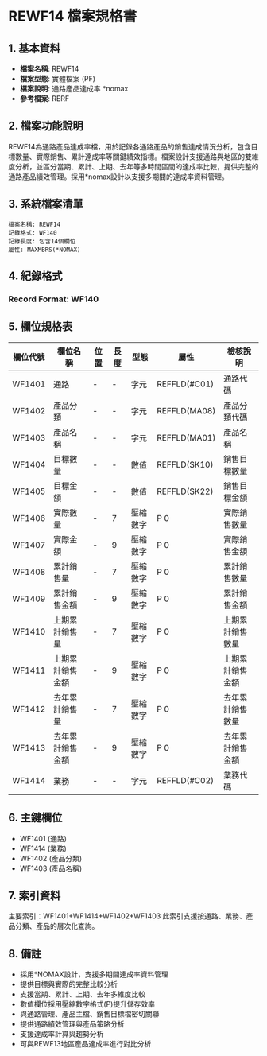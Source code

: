 # REWF14 檔案規格書

## 1. 基本資料
- **檔案名稱**: REWF14
- **檔案型態**: 實體檔案 (PF)
- **檔案說明**: 通路產品達成率 *nomax
- **參考檔案**: RERF

## 2. 檔案功能說明
REWF14為通路產品達成率檔，用於記錄各通路產品的銷售達成情況分析，包含目標數量、實際銷售、累計達成率等關鍵績效指標。檔案設計支援通路與地區的雙維度分析，並區分當期、累計、上期、去年等多時間區間的達成率比較，提供完整的通路產品績效管理。採用*nomax設計以支援多期間的達成率資料管理。

## 3. 系統檔案清單
```
檔案名稱: REWF14
記錄格式: WF140
記錄長度: 包含14個欄位
屬性: MAXMBRS(*NOMAX)
```

## 4. 紀錄格式
### Record Format: WF140

## 5. 欄位規格表

| 欄位代號 | 欄位名稱 | 位置 | 長度 | 型態 | 屬性 | 檢核說明 |
|---------|----------|------|------|------|------|----------|
| WF1401 | 通路 | - | - | 字元 | REFFLD(#C01) | 通路代碼 |
| WF1402 | 產品分類 | - | - | 字元 | REFFLD(MA08) | 產品分類代碼 |
| WF1403 | 產品名稱 | - | - | 字元 | REFFLD(MA01) | 產品名稱 |
| WF1404 | 目標數量 | - | - | 數值 | REFFLD(SK10) | 銷售目標數量 |
| WF1405 | 目標金額 | - | - | 數值 | REFFLD(SK22) | 銷售目標金額 |
| WF1406 | 實際數量 | - | 7 | 壓縮數字 | P 0 | 實際銷售數量 |
| WF1407 | 實際金額 | - | 9 | 壓縮數字 | P 0 | 實際銷售金額 |
| WF1408 | 累計銷售量 | - | 7 | 壓縮數字 | P 0 | 累計銷售數量 |
| WF1409 | 累計銷售金額 | - | 9 | 壓縮數字 | P 0 | 累計銷售金額 |
| WF1410 | 上期累計銷售量 | - | 7 | 壓縮數字 | P 0 | 上期累計銷售數量 |
| WF1411 | 上期累計銷售金額 | - | 9 | 壓縮數字 | P 0 | 上期累計銷售金額 |
| WF1412 | 去年累計銷售量 | - | 7 | 壓縮數字 | P 0 | 去年累計銷售數量 |
| WF1413 | 去年累計銷售金額 | - | 9 | 壓縮數字 | P 0 | 去年累計銷售金額 |
| WF1414 | 業務 | - | - | 字元 | REFFLD(#C02) | 業務代碼 |

## 6. 主鍵欄位
- WF1401 (通路)
- WF1414 (業務)
- WF1402 (產品分類)
- WF1403 (產品名稱)

## 7. 索引資料
主要索引：WF1401+WF1414+WF1402+WF1403
此索引支援按通路、業務、產品分類、產品的層次化查詢。

## 8. 備註
- 採用*NOMAX設計，支援多期間達成率資料管理
- 提供目標與實際的完整比較分析
- 支援當期、累計、上期、去年多維度比較
- 數值欄位採用壓縮數字格式(P)提升儲存效率
- 與通路管理、產品主檔、銷售目標檔密切關聯
- 提供通路績效管理與產品策略分析
- 支援達成率計算與趨勢分析
- 可與REWF13地區產品達成率進行對比分析 